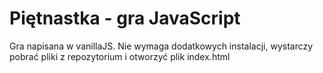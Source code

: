 # Piętnastka - gra JavaScript

Gra napisana w vanillaJS. Nie wymaga dodatkowych instalacji, wystarczy pobrać pliki z repozytorium i otworzyć plik index.html
